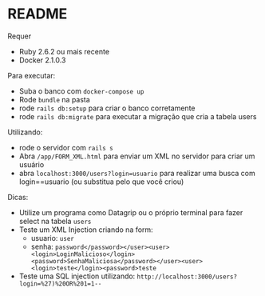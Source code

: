 # README

Requer 
- Ruby 2.6.2 ou mais recente
- Docker 2.1.0.3

Para executar:

- Suba o banco com `docker-compose up`
- Rode `bundle` na pasta
- rode `rails db:setup` para criar o banco corretamente
- rode `rails db:migrate` para executar a migração que cria a tabela users

Utilizando:

- rode o servidor com `rails s`
- Abra `/app/FORM_XML.html` para enviar um XML no servidor para criar um usuário
- abra `localhost:3000/users?login=usuario` para realizar uma busca com login==usuario (ou substitua pelo que você criou)

Dicas:
- Utilize um programa como Datagrip ou o próprio terminal para fazer select na tabela `users`
- Teste um XML Injection criando na form: 
    - usuario: `user`
    - senha:  `password</password></user><user><login>LoginMalicioso</login><password>SenhaMaliciosa</password></user><user><login>teste</login><password>teste
`
- Teste uma SQL injection utilizando: `http://localhost:3000/users?login=%27)%20OR%201=1--`
